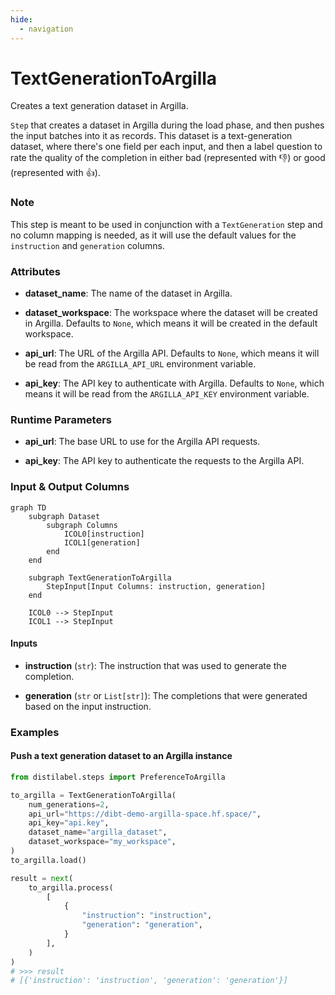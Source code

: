 ```yaml
---
hide:
  - navigation
---
```

# TextGenerationToArgilla

Creates a text generation dataset in Argilla.



`Step` that creates a dataset in Argilla during the load phase, and then pushes the input
    batches into it as records. This dataset is a text-generation dataset, where there's one field
    per each input, and then a label question to rate the quality of the completion in either bad
    (represented with 👎) or good (represented with 👍).



### Note
This step is meant to be used in conjunction with a `TextGeneration` step and no column mapping
is needed, as it will use the default values for the `instruction` and `generation` columns.



### Attributes

- **dataset_name**: The name of the dataset in Argilla.

- **dataset_workspace**: The workspace where the dataset will be created in Argilla. Defaults to  `None`, which means it will be created in the default workspace.

- **api_url**: The URL of the Argilla API. Defaults to `None`, which means it will be read from  the `ARGILLA_API_URL` environment variable.

- **api_key**: The API key to authenticate with Argilla. Defaults to `None`, which means it will  be read from the `ARGILLA_API_KEY` environment variable.




### Runtime Parameters

- **api_url**: The base URL to use for the Argilla API requests.

- **api_key**: The API key to authenticate the requests to the Argilla API.



### Input & Output Columns

``` mermaid
graph TD
	subgraph Dataset
		subgraph Columns
			ICOL0[instruction]
			ICOL1[generation]
		end
	end

	subgraph TextGenerationToArgilla
		StepInput[Input Columns: instruction, generation]
	end

	ICOL0 --> StepInput
	ICOL1 --> StepInput

```


#### Inputs


- **instruction** (`str`): The instruction that was used to generate the completion.

- **generation** (`str` or `List[str]`): The completions that were generated based on the input instruction.







### Examples


#### Push a text generation dataset to an Argilla instance
```python
from distilabel.steps import PreferenceToArgilla

to_argilla = TextGenerationToArgilla(
    num_generations=2,
    api_url="https://dibt-demo-argilla-space.hf.space/",
    api_key="api.key",
    dataset_name="argilla_dataset",
    dataset_workspace="my_workspace",
)
to_argilla.load()

result = next(
    to_argilla.process(
        [
            {
                "instruction": "instruction",
                "generation": "generation",
            }
        ],
    )
)
# >>> result
# [{'instruction': 'instruction', 'generation': 'generation'}]
```





